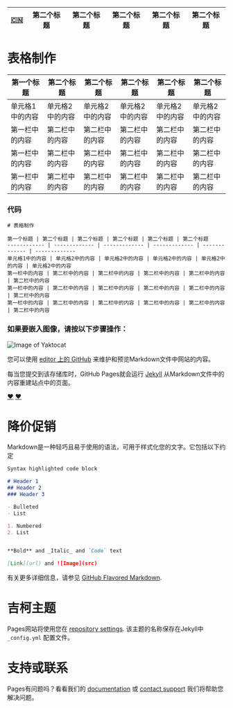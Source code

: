 [:cn:](2111index.md) | 第二个标题 | 第二个标题 | 第二个标题 | 第二个标题 | 第二个标题
------------ | ------------- | ------------- | ------------- | ------------- | -------------

# 表格制作

第一个标题 | 第二个标题 | 第二个标题 | 第二个标题 | 第二个标题 | 第二个标题
------------ | ------------- | ------------- | ------------- | ------------- | -------------
单元格1中的内容 | 单元格2中的内容 | 单元格2中的内容 | 单元格2中的内容 | 单元格2中的内容 | 单元格2中的内容
第一栏中的内容 | 第二栏中的内容 | 第二栏中的内容 | 第二栏中的内容 | 第二栏中的内容 | 第二栏中的内容
第一栏中的内容 | 第二栏中的内容 | 第二栏中的内容 | 第二栏中的内容 | 第二栏中的内容 | 第二栏中的内容
第一栏中的内容 | 第二栏中的内容 | 第二栏中的内容 | 第二栏中的内容 | 第二栏中的内容 | 第二栏中的内容


### 代码
```
# 表格制作

第一个标题 | 第二个标题 | 第二个标题 | 第二个标题 | 第二个标题 | 第二个标题
------------ | ------------- | ------------- | ------------- | ------------- | -------------
单元格1中的内容 | 单元格2中的内容 | 单元格2中的内容 | 单元格2中的内容 | 单元格2中的内容 | 单元格2中的内容
第一栏中的内容 | 第二栏中的内容 | 第二栏中的内容 | 第二栏中的内容 | 第二栏中的内容 | 第二栏中的内容
第一栏中的内容 | 第二栏中的内容 | 第二栏中的内容 | 第二栏中的内容 | 第二栏中的内容 | 第二栏中的内容
第一栏中的内容 | 第二栏中的内容 | 第二栏中的内容 | 第二栏中的内容 | 第二栏中的内容 | 第二栏中的内容
```

### 如果要嵌入图像，请按以下步骤操作：

![Image of Yaktocat](https://octodex.github.com/images/yaktocat.png)


您可以使用 [editor 上的 GitHub](https://github.com/wk6111/6111/edit/master/index.md) 来维护和预览Markdown文件中网站的内容。

每当您提交到该存储库时，GitHub Pages就会运行 [Jekyll](https://jekyllrb.com/) 从Markdown文件中的内容重建站点中的页面。

[:heart:](https://www.zcool.com.cn/)
[:heart:](https://www.zcool.com.cn/)

# 降价促销

Markdown是一种轻巧且易于使用的语法，可用于样式化您的文字。它包括以下约定

```markdown
Syntax highlighted code block

# Header 1
## Header 2
### Header 3

- Bulleted
- List

1. Numbered
2. List


**Bold** and _Italic_ and `Code` text

[Link](url) and ![Image](src)
```

有关更多详细信息，请参见 [GitHub Flavored Markdown](https://guides.github.com/features/mastering-markdown/).

# 吉柯主题

Pages网站将使用您在 [repository settings](https://github.com/wk6111/6111/settings). 该主题的名称保存在Jekyll中 `_config.yml` 配置文件。

# 支持或联系

Pages有问题吗？看看我们的 [documentation](https://help.github.com/categories/github-pages-basics/) 或 [contact support](https://github.com/contact) 我们将帮助您解决问题。
